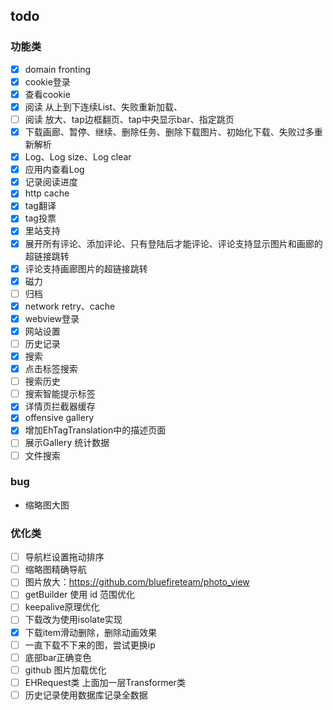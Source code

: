 ## todo
### 功能类
- [x] domain fronting
- [x] cookie登录
- [x] 查看cookie
- [x] 阅读 从上到下连续List、失败重新加载、
- [ ] 阅读 放大、tap边框翻页、tap中央显示bar、指定跳页
- [x] 下载画廊、暂停、继续、删除任务、删除下载图片、初始化下载、失败过多重新解析
- [x] Log、Log size、Log clear
- [x] 应用内查看Log
- [x] 记录阅读进度
- [x] http cache
- [x] tag翻译
- [x] tag投票
- [x] 里站支持
- [x] 展开所有评论、添加评论、只有登陆后才能评论、评论支持显示图片和画廊的超链接跳转
- [x] 评论支持画廊图片的超链接跳转
- [x] 磁力
- [ ] 归档
- [x] network retry、cache
- [x] webview登录
- [x] 网站设置
- [ ] 历史记录
- [x] 搜索
- [x] 点击标签搜索
- [ ] 搜索历史
- [ ] 搜索智能提示标签
- [x] 详情页拦截器缓存
- [x] offensive gallery
- [x] 增加EhTagTranslation中的描述页面
- [ ] 展示Gallery 统计数据
- [ ] 文件搜索

### bug
- 缩略图大图

### 优化类
- [ ] 导航栏设置拖动排序
- [ ] 缩略图精确导航
- [ ] 图片放大：https://github.com/bluefireteam/photo_view
- [ ] getBuilder 使用 id 范围优化 
- [ ] keepalive原理优化
- [ ] 下载改为使用isolate实现
- [x] 下载item滑动删除，删除动画效果
- [ ] 一直下载不下来的图，尝试更换ip
- [ ] 底部bar正确变色
- [ ] github 图片加载优化
- [ ] EHRequest类 上面加一层Transformer类
- [ ] 历史记录使用数据库记录全数据
